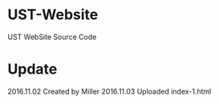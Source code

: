 # UST-Website
UST WebSite Source Code

# Update

2016.11.02  Created by Miller
2016.11.03  Uploaded index-1.html
